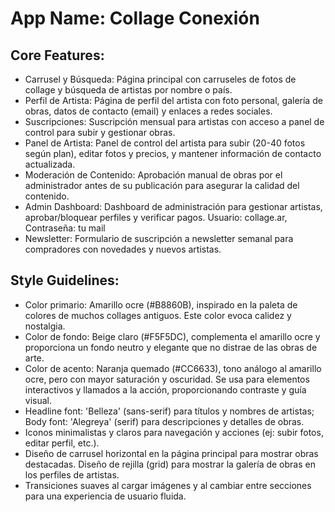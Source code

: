 # **App Name**: Collage Conexión

## Core Features:

- Carrusel y Búsqueda: Página principal con carruseles de fotos de collage y búsqueda de artistas por nombre o país.
- Perfil de Artista: Página de perfil del artista con foto personal, galería de obras, datos de contacto (email) y enlaces a redes sociales.
- Suscripciones: Suscripción mensual para artistas con acceso a panel de control para subir y gestionar obras.
- Panel de Artista: Panel de control del artista para subir (20-40 fotos según plan), editar fotos y precios, y mantener información de contacto actualizada.
- Moderación de Contenido: Aprobación manual de obras por el administrador antes de su publicación para asegurar la calidad del contenido.
- Admin Dashboard: Dashboard de administración para gestionar artistas, aprobar/bloquear perfiles y verificar pagos. Usuario: collage.ar, Contraseña: tu mail
- Newsletter: Formulario de suscripción a newsletter semanal para compradores con novedades y nuevos artistas.

## Style Guidelines:

- Color primario: Amarillo ocre (#B8860B), inspirado en la paleta de colores de muchos collages antiguos. Este color evoca calidez y nostalgia.
- Color de fondo: Beige claro (#F5F5DC), complementa el amarillo ocre y proporciona un fondo neutro y elegante que no distrae de las obras de arte.
- Color de acento: Naranja quemado (#CC6633), tono análogo al amarillo ocre, pero con mayor saturación y oscuridad. Se usa para elementos interactivos y llamados a la acción, proporcionando contraste y guía visual.
- Headline font: 'Belleza' (sans-serif) para títulos y nombres de artistas; Body font: 'Alegreya' (serif) para descripciones y detalles de obras.
- Iconos minimalistas y claros para navegación y acciones (ej: subir fotos, editar perfil, etc.).
- Diseño de carrusel horizontal en la página principal para mostrar obras destacadas. Diseño de rejilla (grid) para mostrar la galería de obras en los perfiles de artistas.
- Transiciones suaves al cargar imágenes y al cambiar entre secciones para una experiencia de usuario fluida.